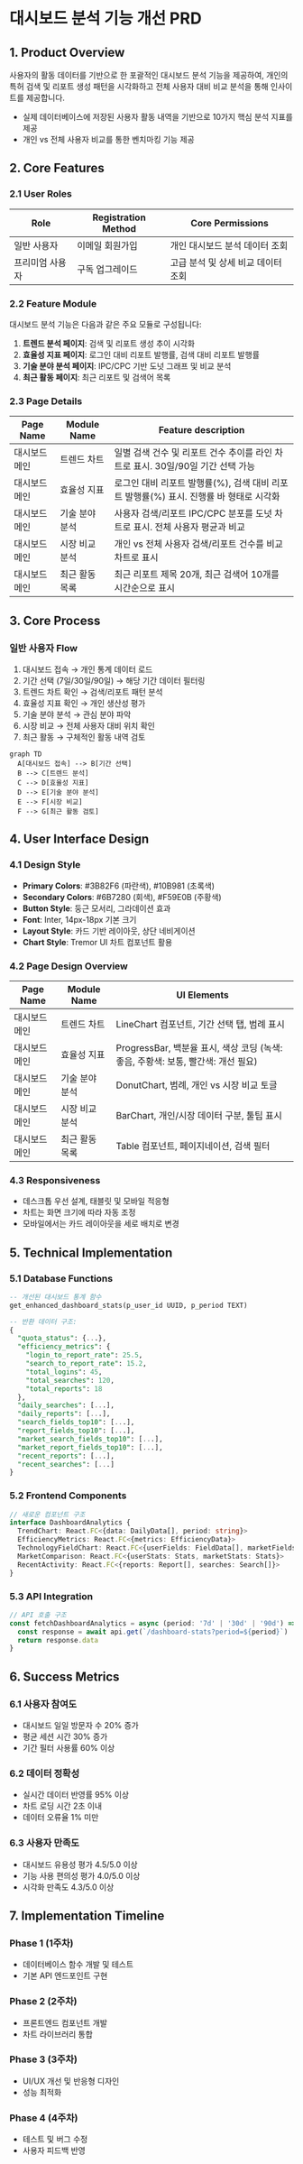 # 대시보드 분석 기능 개선 PRD

## 1. Product Overview
사용자의 활동 데이터를 기반으로 한 포괄적인 대시보드 분석 기능을 제공하여, 개인의 특허 검색 및 리포트 생성 패턴을 시각화하고 전체 사용자 대비 비교 분석을 통해 인사이트를 제공합니다.

- 실제 데이터베이스에 저장된 사용자 활동 내역을 기반으로 10가지 핵심 분석 지표를 제공
- 개인 vs 전체 사용자 비교를 통한 벤치마킹 기능 제공

## 2. Core Features

### 2.1 User Roles
| Role | Registration Method | Core Permissions |
|------|---------------------|------------------|
| 일반 사용자 | 이메일 회원가입 | 개인 대시보드 분석 데이터 조회 |
| 프리미엄 사용자 | 구독 업그레이드 | 고급 분석 및 상세 비교 데이터 조회 |

### 2.2 Feature Module
대시보드 분석 기능은 다음과 같은 주요 모듈로 구성됩니다:

1. **트렌드 분석 페이지**: 검색 및 리포트 생성 추이 시각화
2. **효율성 지표 페이지**: 로그인 대비 리포트 발행률, 검색 대비 리포트 발행률
3. **기술 분야 분석 페이지**: IPC/CPC 기반 도넛 그래프 및 비교 분석
4. **최근 활동 페이지**: 최근 리포트 및 검색어 목록

### 2.3 Page Details

| Page Name | Module Name | Feature description |
|-----------|-------------|---------------------|
| 대시보드 메인 | 트렌드 차트 | 일별 검색 건수 및 리포트 건수 추이를 라인 차트로 표시. 30일/90일 기간 선택 가능 |
| 대시보드 메인 | 효율성 지표 | 로그인 대비 리포트 발행률(%), 검색 대비 리포트 발행률(%) 표시. 진행률 바 형태로 시각화 |
| 대시보드 메인 | 기술 분야 분석 | 사용자 검색/리포트 IPC/CPC 분포를 도넛 차트로 표시. 전체 사용자 평균과 비교 |
| 대시보드 메인 | 시장 비교 분석 | 개인 vs 전체 사용자 검색/리포트 건수를 비교 차트로 표시 |
| 대시보드 메인 | 최근 활동 목록 | 최근 리포트 제목 20개, 최근 검색어 10개를 시간순으로 표시 |

## 3. Core Process

### 일반 사용자 Flow
1. 대시보드 접속 → 개인 통계 데이터 로드
2. 기간 선택 (7일/30일/90일) → 해당 기간 데이터 필터링
3. 트렌드 차트 확인 → 검색/리포트 패턴 분석
4. 효율성 지표 확인 → 개인 생산성 평가
5. 기술 분야 분석 → 관심 분야 파악
6. 시장 비교 → 전체 사용자 대비 위치 확인
7. 최근 활동 → 구체적인 활동 내역 검토

```mermaid
graph TD
  A[대시보드 접속] --> B[기간 선택]
  B --> C[트렌드 분석]
  C --> D[효율성 지표]
  D --> E[기술 분야 분석]
  E --> F[시장 비교]
  F --> G[최근 활동 검토]
```

## 4. User Interface Design

### 4.1 Design Style
- **Primary Colors**: #3B82F6 (파란색), #10B981 (초록색)
- **Secondary Colors**: #6B7280 (회색), #F59E0B (주황색)
- **Button Style**: 둥근 모서리, 그라데이션 효과
- **Font**: Inter, 14px-18px 기본 크기
- **Layout Style**: 카드 기반 레이아웃, 상단 네비게이션
- **Chart Style**: Tremor UI 차트 컴포넌트 활용

### 4.2 Page Design Overview

| Page Name | Module Name | UI Elements |
|-----------|-------------|-------------|
| 대시보드 메인 | 트렌드 차트 | LineChart 컴포넌트, 기간 선택 탭, 범례 표시 |
| 대시보드 메인 | 효율성 지표 | ProgressBar, 백분율 표시, 색상 코딩 (녹색: 좋음, 주황색: 보통, 빨간색: 개선 필요) |
| 대시보드 메인 | 기술 분야 분석 | DonutChart, 범례, 개인 vs 시장 비교 토글 |
| 대시보드 메인 | 시장 비교 분석 | BarChart, 개인/시장 데이터 구분, 툴팁 표시 |
| 대시보드 메인 | 최근 활동 목록 | Table 컴포넌트, 페이지네이션, 검색 필터 |

### 4.3 Responsiveness
- 데스크톱 우선 설계, 태블릿 및 모바일 적응형
- 차트는 화면 크기에 따라 자동 조정
- 모바일에서는 카드 레이아웃을 세로 배치로 변경

## 5. Technical Implementation

### 5.1 Database Functions
```sql
-- 개선된 대시보드 통계 함수
get_enhanced_dashboard_stats(p_user_id UUID, p_period TEXT)

-- 반환 데이터 구조:
{
  "quota_status": {...},
  "efficiency_metrics": {
    "login_to_report_rate": 25.5,
    "search_to_report_rate": 15.2,
    "total_logins": 45,
    "total_searches": 120,
    "total_reports": 18
  },
  "daily_searches": [...],
  "daily_reports": [...],
  "search_fields_top10": [...],
  "report_fields_top10": [...],
  "market_search_fields_top10": [...],
  "market_report_fields_top10": [...],
  "recent_reports": [...],
  "recent_searches": [...]
}
```

### 5.2 Frontend Components
```typescript
// 새로운 컴포넌트 구조
interface DashboardAnalytics {
  TrendChart: React.FC<{data: DailyData[], period: string}>
  EfficiencyMetrics: React.FC<{metrics: EfficiencyData}>
  TechnologyFieldChart: React.FC<{userFields: FieldData[], marketFields: FieldData[]}>
  MarketComparison: React.FC<{userStats: Stats, marketStats: Stats}>
  RecentActivity: React.FC<{reports: Report[], searches: Search[]}>
}
```

### 5.3 API Integration
```typescript
// API 호출 구조
const fetchDashboardAnalytics = async (period: '7d' | '30d' | '90d') => {
  const response = await api.get(`/dashboard-stats?period=${period}`)
  return response.data
}
```

## 6. Success Metrics

### 6.1 사용자 참여도
- 대시보드 일일 방문자 수 20% 증가
- 평균 세션 시간 30% 증가
- 기간 필터 사용률 60% 이상

### 6.2 데이터 정확성
- 실시간 데이터 반영률 95% 이상
- 차트 로딩 시간 2초 이내
- 데이터 오류율 1% 미만

### 6.3 사용자 만족도
- 대시보드 유용성 평가 4.5/5.0 이상
- 기능 사용 편의성 평가 4.0/5.0 이상
- 시각화 만족도 4.3/5.0 이상

## 7. Implementation Timeline

### Phase 1 (1주차)
- 데이터베이스 함수 개발 및 테스트
- 기본 API 엔드포인트 구현

### Phase 2 (2주차)
- 프론트엔드 컴포넌트 개발
- 차트 라이브러리 통합

### Phase 3 (3주차)
- UI/UX 개선 및 반응형 디자인
- 성능 최적화

### Phase 4 (4주차)
- 테스트 및 버그 수정
- 사용자 피드백 반영
